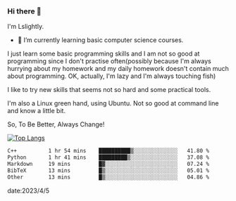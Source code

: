 ### Hi there 👋

I'm Lslightly.

- 🌱 I’m currently learning basic computer science courses.

I just learn some basic programming skills and I am not so good at programming since I don't practise often(possibly because I'm always hurrying about my homework and my daily homework doesn't contain much about programming. OK, actually, I'm lazy and I'm always touching fish)

I like to try new skills that seems not so hard and some practical tools.

I'm also a Linux green hand, using Ubuntu. Not so good at command line and know a little bit.

So, To Be Better, Always Change!

[![Top Langs](https://github-readme-stats.vercel.app/api/top-langs/?username=Lslightly&layout=compact)](https://github.com/anuraghazra/github-readme-stats)

<!--START_SECTION:waka-->

```txt
C++          1 hr 54 mins    ██████████▒░░░░░░░░░░░░░░   41.80 %
Python       1 hr 41 mins    █████████▒░░░░░░░░░░░░░░░   37.08 %
Markdown     19 mins         █▓░░░░░░░░░░░░░░░░░░░░░░░   07.24 %
BibTeX       13 mins         █▒░░░░░░░░░░░░░░░░░░░░░░░   05.01 %
Other        13 mins         █▒░░░░░░░░░░░░░░░░░░░░░░░   04.86 %
```

<!--END_SECTION:waka-->

date:2023/4/5

